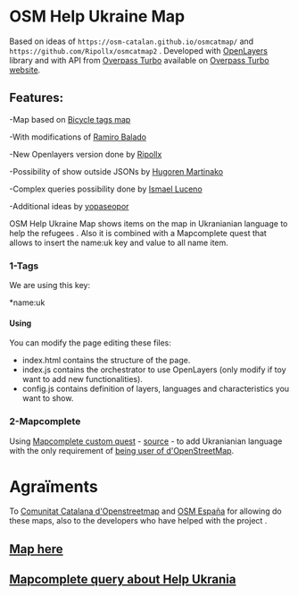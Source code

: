 # OSM Help Ukraine Map

Based on ideas of `https://osm-catalan.github.io/osmcatmap/` and `https://github.com/Ripollx/osmcatmap2` .
Developed with [OpenLayers](https://openlayers.org/) library  and with API from [Overpass Turbo](https://wiki.openstreetmap.org/wiki/Overpass_turbo) available on [Overpass Turbo website](https://overpass-turbo.eu/).

## Features:

-Map based on [Bicycle tags map](https://wiki.openstreetmap.org/wiki/Bicycle_tags_map)

-With modifications of [Ramiro Balado](https://github.com/Qjammer)

-New Openlayers version done by [Ripollx](https://github.com/Ripollx)

-Possibility of show outside JSONs by [Hugoren Martinako ](https://github.com/Crashillo)

-Complex queries possibility done by [Ismael Luceno](https://github.com/ismaell)

-Additional ideas by [yopaseopor](https://github.com/yopaseopor)

OSM Help Ukraine Map shows items on the map in Ukranianian language to help the refugees . Also it is combined with a Mapcomplete quest that allows to insert the name:uk key and value to all name item.

### 1-Tags

We are using this key:

*name:uk

#### Using

You can modify the page editing these files:
* index.html contains the structure of the page.
* index.js contains the orchestrator to use OpenLayers (only modify if toy want to add new functionalities).
* config.js contains definition of layers, languages and characteristics you want to show.

### 2-Mapcomplete

Using [Mapcomplete custom quest](https://mapcomplete.osm.be) - [source](https://github.com/pietervdvn/MapComplete) - to add Ukranianian language with the only requirement of [being user of d'OpenStreetMap](https://www.openstreetmap.org/login).

# Agraïments
To [Comunitat Catalana d'Openstreetmap](https://t.me/osmcat) and [OSM España](https://t.me/osmes) for allowing do these maps, also to the developers who have helped with the project .

## [Map here](https://yopaseopor.github.io/osmhelpukrainemap)

## [Mapcomplete query about Help Ukrania](https://mapcomplete.osm.be/theme.html?userlayout=https://raw.githubusercontent.com/yopaseopor/mcquests/main/helpukraine.json)
